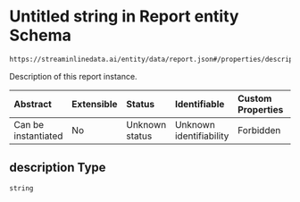 # Untitled string in Report entity Schema

```txt
https://streaminlinedata.ai/entity/data/report.json#/properties/description
```

Description of this report instance.

| Abstract            | Extensible | Status         | Identifiable            | Custom Properties | Additional Properties | Access Restrictions | Defined In                                                     |
| :------------------ | :--------- | :------------- | :---------------------- | :---------------- | :-------------------- | :------------------ | :------------------------------------------------------------- |
| Can be instantiated | No         | Unknown status | Unknown identifiability | Forbidden         | Allowed               | none                | [report.json*](report.md "open original schema") |

## description Type

`string`

